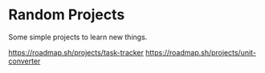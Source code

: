 # Random Projects

Some simple projects to learn new things.

https://roadmap.sh/projects/task-tracker
https://roadmap.sh/projects/unit-converter
